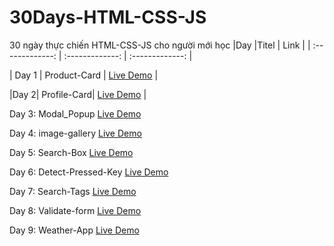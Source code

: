 # 30Days-HTML-CSS-JS

30 ngày thực chiến HTML-CSS-JS cho người mới học
|Day |Titel | Link |
| :-------------: | :-------------: | :-------------: |


| Day 1 | Product-Card | [Live Demo](https://nguyenngoclam18t.github.io/30Days-HTML-CSS-JS/Product-Card) |

|Day 2| Profile-Card|  [Live Demo](https://nguyenngoclam18t.github.io/30Days-HTML-CSS-JS/Profile-Card) |

Day 3: Modal_Popup [Live Demo](https://nguyenngoclam18t.github.io/30Days-HTML-CSS-JS/Modal_Popup) 

Day 4: image-gallery  [Live Demo](https://nguyenngoclam18t.github.io/30Days-HTML-CSS-JS/image-gallery) 

Day 5: Search-Box  [Live Demo](https://nguyenngoclam18t.github.io/30Days-HTML-CSS-JS/Search-Box ) 

Day 6: Detect-Pressed-Key [Live Demo](https://nguyenngoclam18t.github.io/30Days-HTML-CSS-JS/Detect-Pressed-Key) 

Day 7: Search-Tags  [Live Demo](https://nguyenngoclam18t.github.io/30Days-HTML-CSS-JS/Search-Tags) 

Day 8: Validate-form [Live Demo](https://nguyenngoclam18t.github.io/30Days-HTML-CSS-JS/Validate-form) 

Day 9: Weather-App [Live Demo](https://nguyenngoclam18t.github.io/30Days-HTML-CSS-JS/Weather-App ) 
